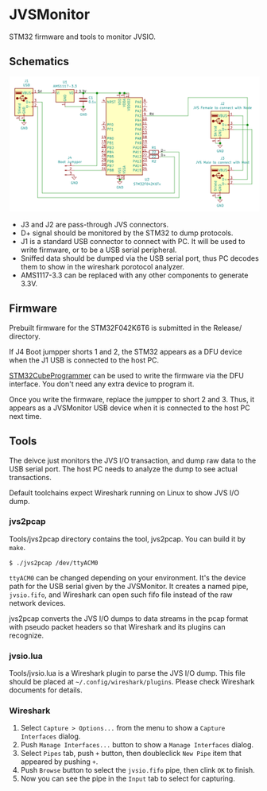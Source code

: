 # JVSMonitor
STM32 firmware and tools to monitor JVSIO.

## Schematics
![Schematics](schematics.png)

- J3 and J2 are pass-through JVS connectors.
- D+ signal should be monitored by the STM32 to dump protocols.
- J1 is a standard USB connector to connect with PC. It will be used to write
firmware, or to be a USB serial peripheral.
- Sniffed data should be dumped via the USB serial port, thus PC decodes them to
show in the wireshark porotocol analyzer.
- AMS1117-3.3 can be replaced with any other components to generate 3.3V.

## Firmware
Prebuilt firmware for the STM32F042K6T6 is submitted in the Release/ directory.

If J4 Boot jumpper shorts 1 and 2, the STM32 appears as a DFU device when the
J1 USB is connected to the host PC.

[STM32CubeProgrammer](https://www.st.com/en/development-tools/stm32cubeprog.html)
can be used to write the firmware via the DFU interface. You don't need any
extra device to program it.

Once you write the firmware, replace the jumpper to short 2 and 3. Thus, it
appears as a JVSMonitor USB device when it is connected to the host PC next
time.

## Tools
The deivce just monitors the JVS I/O transaction, and dump raw data to the USB
serial port. The host PC needs to analyze the dump to see actual transactions.

Default toolchains expect Wireshark running on Linux to show JVS I/O dump.

### jvs2pcap
Tools/jvs2pcap directory contains the tool, jvs2pcap. You can build it by
```make```.

```shell
$ ./jvs2pcap /dev/ttyACM0
```

```ttyACM0``` can be changed depending on your environment. It's the device path
for the USB serial given by the JVSMonitor. It creates a named pipe,
```jvsio.fifo```, and Wireshark can open such fifo file instead of the raw
network devices.

jvs2pcap converts the JVS I/O dumps to data streams in the pcap format with
pseudo packet headers so that Wireshark and its plugins can recognize.

### jvsio.lua
Tools/jvsio.lua is a Wireshark plugin to parse the JVS I/O dump. This file
should be placed at ```~/.config/wireshark/plugins```. Please check Wireshark
documents for details.

### Wireshark
1. Select ```Capture > Options...``` from the menu to show a
```Capture Interfaces``` dialog.
2. Push ```Manage Interfaces...``` button to show a ```Manage Interfaces```
dialog.
3. Select ```Pipes``` tab, push ```+``` button, then doubleclick ```New Pipe```
item that appeared by pushing ```+```.
4. Push ```Browse``` button to select the ```jvsio.fifo``` pipe, then clink
```OK``` to finish.
5. Now you can see the pipe in the ```Input``` tab to select for capturing.
